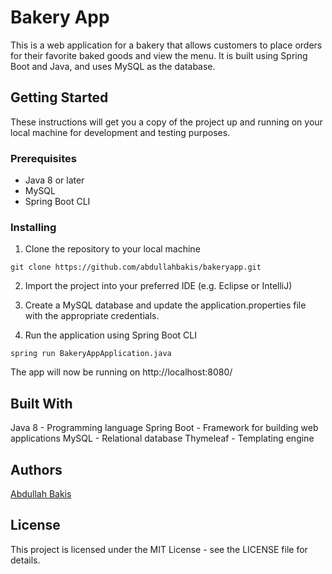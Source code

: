 # Bakery App
This is a web application for a bakery that allows customers to place orders for their favorite baked goods and view the menu. It is built using Spring Boot and Java, and uses MySQL as the database.

## Getting Started
These instructions will get you a copy of the project up and running on your local machine for development and testing purposes.

### Prerequisites
* Java 8 or later
* MySQL
* Spring Boot CLI
### Installing
1. Clone the repository to your local machine
```
git clone https://github.com/abdullahbakis/bakeryapp.git
```
2. Import the project into your preferred IDE (e.g. Eclipse or IntelliJ)

3. Create a MySQL database and update the application.properties file with the appropriate credentials.

4. Run the application using Spring Boot CLI
```
spring run BakeryAppApplication.java
```
The app will now be running on http://localhost:8080/
## Built With
Java 8 - Programming language
Spring Boot - Framework for building web applications
MySQL - Relational database
Thymeleaf - Templating engine
## Authors
[Abdullah Bakis](https://github.com/abdullahbakis)
## License
This project is licensed under the MIT License - see the LICENSE file for details.
